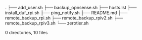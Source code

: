 .
├── add_user.sh
├── backup_opnsense.sh
├── hosts.lst
├── install_duf_rpi.sh
├── ping_notify.sh
├── README.md
├── remote_backup_rpi.sh
├── remote_backup_rpiv2.sh
├── remote_backup_rpiv3.sh
└── zerotier.sh

0 directories, 10 files
